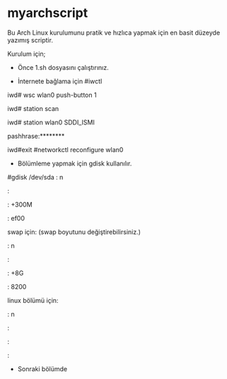 # myarchscript

Bu Arch Linux kurulumunu pratik ve hızlıca yapmak için en basit düzeyde yazımış scriptir.

Kurulum için;

* Önce 1.sh dosyasını çalıştırınız.

* İnternete bağlama için
#iwctl

iwd# wsc wlan0 push-button 1

iwd# station scan

iwd# station wlan0 SDDI_ISMI

pashhrase:********

iwd#exit
#networkctl reconfigure wlan0

* Bölümleme yapmak için gdisk kullanılır.

#gdisk /dev/sda
: n

:

: +300M

: ef00

swap için: (swap boyutunu değiştirebilirsiniz.)

: n

:

: +8G

: 8200

linux bölümü için:

: n

:

:

:

* Sonraki bölümde
